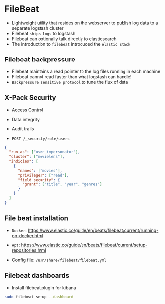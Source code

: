 # FileBeat

- Lightweight utility that resides on the webserver to publish log data to a separate logstash cluster
- Filebeat `ships logs` to logstash
- Filebeat can optionally talk directly to elasticsearch
- The introduction to `filebeat` introduced the `elastic stack`

## Filebeat backpressure

- Filebeat maintains a read pointer to the log files running in each machine
- Filebeat cannot read faster than what logstash can handle!
- `Backpressure sensitive protocol` to tune the flux of data

## X-Pack Security

- Access Control
- Data integrity
- Audit trails

- `POST /_security/role/users`

```json
{
  "run_as": ["user_impersonator"],
  "cluster": ["movielens"],
  "indicies": [
    {
      "names": ["movies"],
      "privileges": ["read"],
      "field_security": {
        "grant": ["title", "year", "genres"]
      }
    }
  ]
}
```

## File beat installation

- `Docker`: <https://www.elastic.co/guide/en/beats/filebeat/current/running-on-docker.html>
- `Apt`: <https://www.elastic.co/guide/en/beats/filebeat/current/setup-repositories.html>

- Config file: `/usr/share/filebeat/filebeat.yml`

## Filebeat dashboards

- Install filebeat plugin for kibana

```sh
sudo filebeat setup --dashboard
```
